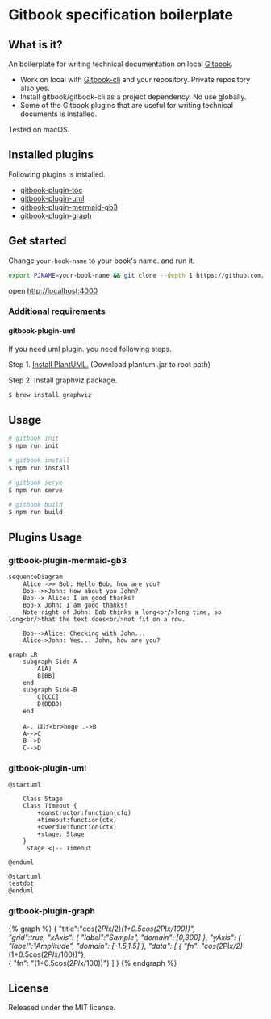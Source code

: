 # Gitbook specification boilerplate

<!-- toc -->


## What is it?
An boilerplate for writing technical documentation on local [Gitbook](https://www.gitbook.com). 

- Work on local with [Gitbook-cli](https://github.com/GitbookIO/gitbook-cli) and your repository. Private repository also yes.
- Install gitbook/gitbook-cli as a project dependency. No use globally.
- Some of the Gitbook plugins that are useful for writing technical documents is installed.

Tested on macOS.


## Installed plugins
Following plugins is installed.

- [gitbook-plugin-toc](https://github.com/whzhyh/gitbook-plugin-toc)
- [gitbook-plugin-uml](https://plugins.gitbook.com/plugin/uml)
- [gitbook-plugin-mermaid-gb3](https://plugins.gitbook.com/plugin/mermaid-gb3)
- [gitbook-plugin-graph](https://github.com/cjam/gitbook-plugin-graph)


## Get started

Change `your-book-name` to your book's name. and run it.

```bash
export PJNAME=your-book-name && git clone --depth 1 https://github.com/TakuroFukamizu/gitbook-specification-boilerplate.git ${PJNAME} && cd ${PJNAME} && npm install && rm -fr .git && npm run serve
```

open [http://localhost:4000](http://localhost:4000)


### Additional requirements

#### gitbook-plugin-uml
If you need uml plugin. you need following steps.

Step 1. [Install PlantUML.](http://plantuml.com/download) (Download plantuml.jar to root path)

Step 2. Install graphviz package.

```bash
$ brew install graphviz
```

## Usage

```bash
# gitbook init
$ npm run init

# gitbook install
$ npm run install

# gitbook serve
$ npm run serve

# gitbook build
$ npm run build
```


## Plugins Usage

### gitbook-plugin-mermaid-gb3

```mermaid
sequenceDiagram
    Alice ->> Bob: Hello Bob, how are you?
    Bob-->>John: How about you John?
    Bob--x Alice: I am good thanks!
    Bob-x John: I am good thanks!
    Note right of John: Bob thinks a long<br/>long time, so long<br/>that the text does<br/>not fit on a row.

    Bob-->Alice: Checking with John...
    Alice->John: Yes... John, how are you?
```

```mermaid
graph LR
    subgraph Side-A
        A[A]
        B[BB]
    end
    subgraph Side-B
        C[CCC]
        D(DDDD)
    end

    A-. ほげ<br>hoge .->B
    A-->C
    B-->D
    C-->D
```


### gitbook-plugin-uml

```uml
@startuml

    Class Stage
    Class Timeout {
        +constructor:function(cfg)
        +timeout:function(ctx)
        +overdue:function(ctx)
        +stage: Stage
    }
     Stage <|-- Timeout

@enduml
```

```uml
@startuml
testdot
@enduml
```

### gitbook-plugin-graph

{% graph %}
    {
        "title":"cos(2*PI*x/2)*(1+0.5cos(2*PI*x/100))",     
        "grid":true,
        "xAxis": {
            "label":"Sample",
            "domain": [0,300]
        },
        "yAxis": {
            "label":"Amplitude",
            "domain": [-1.5,1.5]
        },
        "data": [
            { "fn": "cos(2*PI*x/2)*(1+0.5cos(2*PI*x/100))"},         
            { "fn": "(1+0.5cos(2*PI*x/100))"}
        ]
    }
{% endgraph %}


## License

Released under the MIT license.
